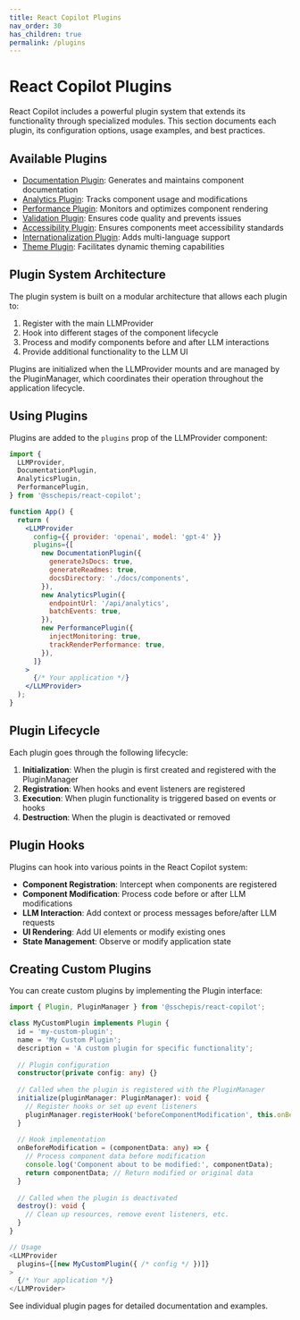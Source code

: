 ```yaml
---
title: React Copilot Plugins
nav_order: 30
has_children: true
permalink: /plugins
---
```

# React Copilot Plugins

React Copilot includes a powerful plugin system that extends its functionality through specialized modules. This section documents each plugin, its configuration options, usage examples, and best practices.

## Available Plugins

- [Documentation Plugin](documentation-plugin.md): Generates and maintains component documentation
- [Analytics Plugin](analytics-plugin.md): Tracks component usage and modifications
- [Performance Plugin](performance-plugin.md): Monitors and optimizes component rendering
- [Validation Plugin](validation-plugin.md): Ensures code quality and prevents issues
- [Accessibility Plugin](accessibility-plugin.md): Ensures components meet accessibility standards
- [Internationalization Plugin](internationalization-plugin.md): Adds multi-language support
- [Theme Plugin](theme-plugin.md): Facilitates dynamic theming capabilities

## Plugin System Architecture

The plugin system is built on a modular architecture that allows each plugin to:

1. Register with the main LLMProvider
2. Hook into different stages of the component lifecycle
3. Process and modify components before and after LLM interactions
4. Provide additional functionality to the LLM UI

Plugins are initialized when the LLMProvider mounts and are managed by the PluginManager, which coordinates their operation throughout the application lifecycle.

## Using Plugins

Plugins are added to the `plugins` prop of the LLMProvider component:

```jsx
import {
  LLMProvider,
  DocumentationPlugin,
  AnalyticsPlugin,
  PerformancePlugin,
} from '@sschepis/react-copilot';

function App() {
  return (
    <LLMProvider
      config={{ provider: 'openai', model: 'gpt-4' }}
      plugins={[
        new DocumentationPlugin({
          generateJsDocs: true,
          generateReadmes: true,
          docsDirectory: './docs/components',
        }),
        new AnalyticsPlugin({
          endpointUrl: '/api/analytics',
          batchEvents: true,
        }),
        new PerformancePlugin({
          injectMonitoring: true,
          trackRenderPerformance: true,
        }),
      ]}
    >
      {/* Your application */}
    </LLMProvider>
  );
}
```

## Plugin Lifecycle

Each plugin goes through the following lifecycle:

1. **Initialization**: When the plugin is first created and registered with the PluginManager
2. **Registration**: When hooks and event listeners are registered
3. **Execution**: When plugin functionality is triggered based on events or hooks
4. **Destruction**: When the plugin is deactivated or removed

## Plugin Hooks

Plugins can hook into various points in the React Copilot system:

- **Component Registration**: Intercept when components are registered
- **Component Modification**: Process code before or after LLM modifications
- **LLM Interaction**: Add context or process messages before/after LLM requests
- **UI Rendering**: Add UI elements or modify existing ones
- **State Management**: Observe or modify application state

## Creating Custom Plugins

You can create custom plugins by implementing the Plugin interface:

```typescript
import { Plugin, PluginManager } from '@sschepis/react-copilot';

class MyCustomPlugin implements Plugin {
  id = 'my-custom-plugin';
  name = 'My Custom Plugin';
  description = 'A custom plugin for specific functionality';
  
  // Plugin configuration
  constructor(private config: any) {}
  
  // Called when the plugin is registered with the PluginManager
  initialize(pluginManager: PluginManager): void {
    // Register hooks or set up event listeners
    pluginManager.registerHook('beforeComponentModification', this.onBeforeModification);
  }
  
  // Hook implementation
  onBeforeModification = (componentData: any) => {
    // Process component data before modification
    console.log('Component about to be modified:', componentData);
    return componentData; // Return modified or original data
  }
  
  // Called when the plugin is deactivated
  destroy(): void {
    // Clean up resources, remove event listeners, etc.
  }
}

// Usage
<LLMProvider
  plugins={[new MyCustomPlugin({ /* config */ })]}
>
  {/* Your application */}
</LLMProvider>
```

See individual plugin pages for detailed documentation and examples.